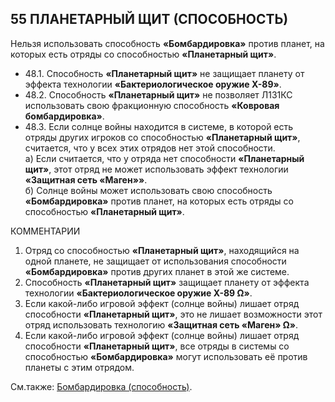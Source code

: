 55 ПЛАНЕТАРНЫЙ ЩИТ (СПОСОБНОСТЬ)
---

Нельзя использовать способность **«Бомбардировка»** против планет, на которых есть отряды со способностью **«Планетарный щит»**.
* 48.1. Способность **«Планетарный щит»** не защищает планету от эффекта технологии **«Бактериологическое оружие X-89»**.
* 48.2. Способность **«Планетарный щит»** не позволяет Л1З1КС использовать свою фракционную способность **«Ковровая бомбардировка»**.
* 48.3. Если солнце войны находится в системе, в которой есть отряды других игроков со способностью **«Планетарный щит»**, считается, что у всех этих отрядов нет этой способности.  
  а) Если считается, что у отряда нет способности **«Планетарный щит»**, этот отряд не может использовать эффект технологии **«Защитная сеть «Маген»»**.  
  б) Солнце войны может использовать свою способность **«Бомбардировка»** против планет, на которых есть отряды со способностью **«Планетарный щит»**.  

КОММЕНТАРИИ
1) Отряд со способностью **«Планетарный щит»**, находящийся на одной планете, не защищает от использования способности **«Бомбардировка»** против других планет в этой же системе.
2) Способность **«Планетарный щит»** защищает планету от эффекта технологии **«Бактериологическое оружие X-89 Ω»**.
3) Если какой-либо игровой эффект (солнце войны) лишает отряд способности **«Планетарный щит»**, это не лишает возможности этот отряд использовать технологию **«Защитная сеть «Маген» Ω»**.
4) Если какой-либо игровой эффект (солнце войны) лишает отряд способности **«Планетарный щит»**, все отряды в системы со способностью **«Бомбардировка»** могут использовать её против планеты с этим отрядом.

См.также: [Бомбардировка (способность)](bombardment_abil.md).
